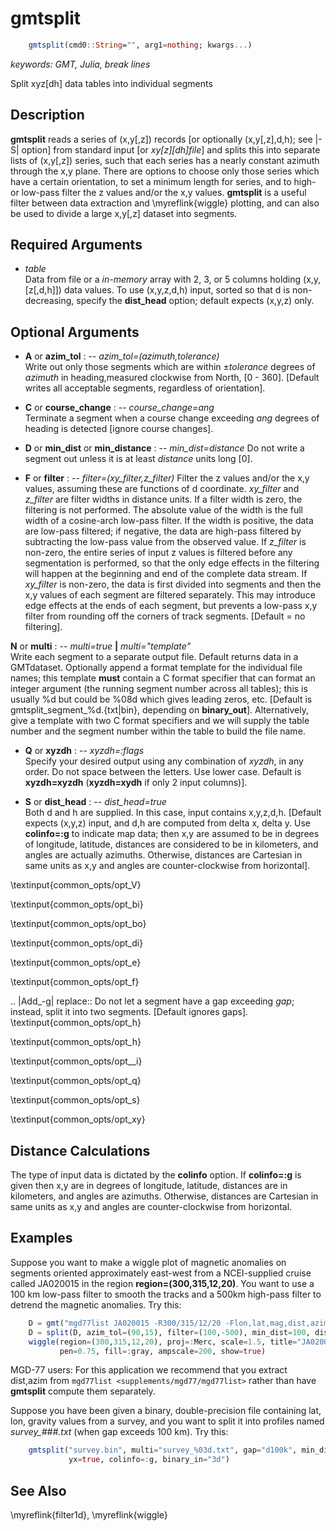 # gmtsplit

```julia
	gmtsplit(cmd0::String="", arg1=nothing; kwargs...)
```

*keywords: GMT, Julia, break lines*

Split xyz[dh] data tables into individual segments

Description
-----------

**gmtsplit** reads a series of (x,y[,z]) records [or optionally
(x,y[,z],d,h); see |-S| option] from standard input [or *xy[z][dh]file*]
and splits this into separate lists of (x,y[,z]) series, such that each
series has a nearly constant azimuth through the x,y plane. There are
options to choose only those series which have a certain orientation, to
set a minimum length for series, and to high- or low-pass filter the z
values and/or the x,y values. **gmtsplit** is a useful filter between
data extraction and \myreflink{wiggle} plotting, and can also be used to
divide a large x,y[,z] dataset into segments.

Required Arguments
------------------

- *table*\
    Data from file or a *in-memory* array with 2, 3, or 5 columns holding (x,y,[z[,d,h]])
    data values. To use (x,y,z,d,h) input, sorted so that d is
    non-decreasing, specify the **dist_head** option; default expects (x,y,z) only.

Optional Arguments
------------------

- **A** or **azim_tol** : -- *azim_tol=(azimuth,tolerance)*\
    Write out only those segments which are within ±*tolerance* degrees of *azimuth* in
    heading,measured clockwise from North, [0 - 360]. [Default writes all acceptable segments,
    regardless of orientation].

- **C** or **course_change** : -- *course_change=ang*\
    Terminate a segment when a course change exceeding *ang* degrees of heading is detected [ignore course changes].

- **D** or **min_dist** or **min_distance** : -- *min_dist=distance*
    Do not write a segment out unless it is at least *distance* units long [0].

- **F** or **filter** : -- *filter=(xy\_filter,z\_filter)*
    Filter the z values and/or the x,y values, assuming these are functions of d coordinate.
    *xy\_filter* and *z\_filter* are filter widths in distance units. If a filter width is zero,
    the filtering is not performed. The absolute value of the width is the full width of a
    cosine-arch low-pass filter. If the width is positive, the data are low-pass filtered;
    if negative, the data are high-pass filtered by subtracting the low-pass value from the
    observed value. If *z\_filter* is non-zero, the entire series of input z values is filtered
    before any segmentation is performed, so that the only edge effects in the filtering will
    happen at the beginning and end of the complete data stream. If *xy\_filter* is non-zero,
    the data is first divided into segments and then the x,y values of each segment are filtered
    separately. This may introduce edge effects at the ends of each segment, but prevents a
    low-pass x,y filter from rounding off the corners of track segments. [Default = no filtering].

**N** or **multi** : -- *multi=true* **|** *multi="template"*\
    Write each segment to a separate output file. Default returns data in a GMTdataset. Optionally
    append a format template for the individual file names; this template **must** contain a C format
    specifier that can format an integer argument (the running segment number across all tables);
    this is usually %d but could be %08d which gives leading zeros, etc. [Default is gmtsplit\_segment\_%d.{txt\|bin},
    depending on **binary_out**]. Alternatively, give a template with two C format specifiers and we
    will supply the table number and the segment number within the table to build the file name.

- **Q** or **xyzdh** : -- *xyzdh=:flags*\
    Specify your desired output using any combination of *xyzdh*, in any order. Do not space between
    the letters. Use lower case. Default is **xyzdh=xyzdh** (**xyzdh=xydh** if only 2 input columns)].

- **S** or **dist_head** : -- *dist_head=true*\
    Both d and h are supplied. In this case, input contains x,y,z,d,h. [Default expects (x,y,z) input,
    and d,h are computed from delta x, delta y. Use **colinfo=:g** to indicate map data; then x,y are
    assumed to be in degrees of longitude, latitude, distances are considered to be in kilometers,
    and angles are actually azimuths. Otherwise, distances are Cartesian in same units as x,y and
    angles are counter-clockwise from horizontal].

\textinput{common_opts/opt_V}

\textinput{common_opts/opt_bi}

\textinput{common_opts/opt_bo}

\textinput{common_opts/opt_di}

\textinput{common_opts/opt_e}

\textinput{common_opts/opt_f}

.. |Add_-g| replace:: Do not let a segment have a gap exceeding *gap*; instead, split it into two segments. [Default ignores gaps].
\textinput{common_opts/opt_h}

\textinput{common_opts/opt_h}

\textinput{common_opts/opt__i}

\textinput{common_opts/opt_q}

\textinput{common_opts/opt_s}

\textinput{common_opts/opt_xy}

Distance Calculations
---------------------

The type of input data is dictated by the **colinfo** option. If **colinfo=:g** is
given then x,y are in degrees of longitude, latitude, distances are in
kilometers, and angles are azimuths. Otherwise, distances are Cartesian
in same units as x,y and angles are counter-clockwise from horizontal.

Examples
--------

Suppose you want to make a wiggle plot of magnetic anomalies on segments
oriented approximately east-west from a NCEI-supplied cruise called JA020015 in the
region **region=(300,315,12,20)**. You want to use a 100 km low-pass filter to
smooth the tracks and a 500km high-pass filter to detrend the magnetic
anomalies. Try this:

```julia
    D = gmt("mgd77list JA020015 -R300/315/12/20 -Flon,lat,mag,dist,azim");
    D = split(D, azim_tol=(90,15), filter=(100,-500), min_dist=100, disthead=true, colinfo=:g);
    wiggle(region=(300,315,12,20), proj=:Merc, scale=1.5, title="JA020015", track=1,
           pen=0.75, fill=:gray, ampscale=200, show=true)
```

MGD-77 users: For this application we recommend that you extract dist,azim
from `mgd77list <supplements/mgd77/mgd77list>` rather than have
**gmtsplit** compute them separately.

Suppose you have been given a binary, double-precision file containing
lat, lon, gravity values from a survey, and you want to split it into
profiles named *survey_###.txt* (when gap exceeds 100 km). Try this:

```julia
    gmtsplit("survey.bin", multi="survey_%03d.txt", gap="d100k", min_dist=100,
             yx=true, colinfo=:g, binary_in="3d")
```

See Also
--------

\myreflink{filter1d}, \myreflink{wiggle}
